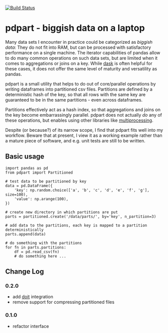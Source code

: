[![Build Status](https://travis-ci.org/mossadnik/pdpart.svg?branch=master)](https://travis-ci.org/mossadnik/pdpart)

# pdpart - biggish data on a laptop

Many data sets I encounter in practice could be categorized as _biggish data_: They do not fit into RAM, but can be processed with satisfactory performance on a single machine. The iterator capabilities of pandas allow to do many common operations on such data sets, but are limited when it comes to aggregations or joins on a key. While [dask]() is often helpful for these cases, it does not offer the same level of maturity and versatility as pandas.

pdpart is a small utility that helps to do out of core/parallel operations by writing dataframes into partitioned csv files. Partitions are defined by a deterministic hash of the key, so that all rows with the same key are guaranteed to be in the same partitions - even across dataframes.

Partitions effectively act as a hash index, so that aggregations and joins on the key become embarrassingly parallel. pdpart does not actually _do_ any of these operations, but enables using other libraries like [multiprocessing]().

Despite (or because?) of its narrow scope, I find that pdpart fits well into my workflow. Beware that at present, I view it as a working example rather than a mature piece of software, and e.g. unit tests are still to be written.

## Basic usage

```
import pandas as pd
from pdpart import Partitioned

# test data to be partitioned by key
data = pd.DataFrame({
	'key': np.random.choice(['a', 'b', 'c', 'd', 'e', 'f', 'g'], size=100),
	'value': np.arange(100),
})

# create new directory in which partitions are put
parts = partitioned.create('/data/parts/', by='key', n_partition=3)

# add data to the partitions, each key is mapped to a partition deterministically
parts.append(data)

# do something with the partitions
for fn in parts.partitions:
    df = pd.read_csv(fn)
    # do something here ...
```

## Change Log

### 0.2.0

 * add [doit](http://pydoit.org) integration
 * remove support for compressing partitioned files

### 0.1.0

 * refactor interface

